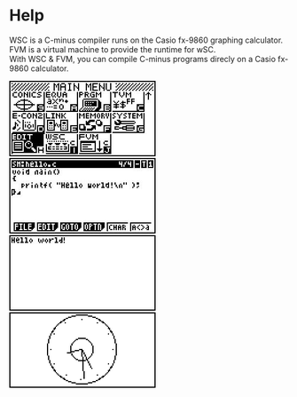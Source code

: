 # Help
WSC is a C-minus compiler runs on the Casio fx-9860 graphing calculator.  
FVM is a virtual machine to provide the runtime for wSC.  
With WSC & FVM, you can compile C-minus programs direcly on a Casio fx-9860 calculator.

![alt text](/doc/images/main_menu.jpg)
![alt text](/doc/images/hello.jpg)
![alt text](/doc/images/run_hello.jpg)
![alt text](/doc/images/clock.bmp)

